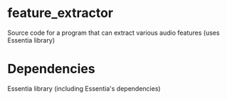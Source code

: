 # feature_extractor
Source code for a program that can extract various audio features (uses Essentia library)

# Dependencies
Essentia library (including Essentia's dependencies)
